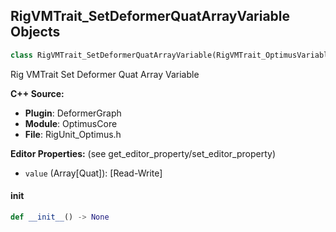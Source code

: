 ## RigVMTrait_SetDeformerQuatArrayVariable Objects

```python
class RigVMTrait_SetDeformerQuatArrayVariable(RigVMTrait_OptimusVariableBase)
```

Rig VMTrait Set Deformer Quat Array Variable

**C++ Source:**

- **Plugin**: DeformerGraph
- **Module**: OptimusCore
- **File**: RigUnit_Optimus.h

**Editor Properties:** (see get_editor_property/set_editor_property)

- ``value`` (Array[Quat]):  [Read-Write]

<a id="unreal.RigVMTrait_SetDeformerQuatArrayVariable.__init__"></a>

#### __init__

```python
def __init__() -> None
```

<a id="unreal.RigVMTrait_SetDeformerRotatorVariable"></a>